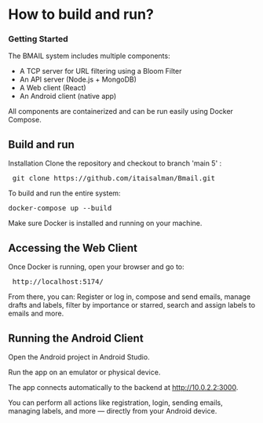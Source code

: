 # How to build and run?

### Getting Started

The BMAIL system includes multiple components:

- A TCP server for URL filtering using a Bloom Filter
- An API server (Node.js + MongoDB)
- A Web client (React)
- An Android client (native app)

All components are containerized and can be run easily using Docker Compose.

## Build and run

Installation
Clone the repository and checkout to branch 'main 5' :

<pre> git clone https://github.com/itaisalman/Bmail.git </pre>

To build and run the entire system:

 <pre>docker-compose up --build </pre>

Make sure Docker is installed and running on your machine.

## Accessing the Web Client

Once Docker is running, open your browser and go to:

<pre> http://localhost:5174/ </pre>

From there, you can: Register or log in, compose and send emails, manage drafts and labels, filter by importance or starred, search and assign labels to emails and more.

## Running the Android Client

Open the Android project in Android Studio.

Run the app on an emulator or physical device.

The app connects automatically to the backend at http://10.0.2.2:3000.

You can perform all actions like registration, login, sending emails, managing labels, and more — directly from your Android device.
